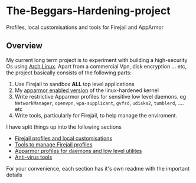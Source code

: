 # The-Beggars-Hardening-project
Profiles, local customisations and tools for Firejail and AppArmor

## Overview
My current long term project is to experiment with building a high-security Os using [Arch Linux](https://www.archlinux.org). Apart from a commercial Vpn, disk encryption ... etc, the project basically consists of the following parts:
1. Use Firejail to sandbox **ALL** top level applications
1. My [apparmor enabled version](https://aur.archlinux.org/pkgbase/linux-hardened-apparmor/)  of the linux-hardened kernel
1. Write restrictive Apparmor profiles for sensitive low level daemons. eg `NetworkManager`, `openvpn`, `wpa-supplicant`, `gvfsd`, `udisks2`, `tumblerd`, .... etc
1. Write tools, particularly for Firejail, to help manage the enviroment.

I have split things up into the following sections
* [Firejail profiles and local customisations](https://github.com/Irvinehimself/The-Beggars-Hardening-project/tree/master/Firejail)
* [Tools to manage Firejail profiles](https://github.com/Irvinehimself/The-Beggars-Hardening-project/tree/master/FjTools)
* [Apparmor profiles for daemons and low level utilites](https://github.com/Irvinehimself/The-Beggars-Hardening-project/tree/master/AppArmor)
* [Anti-virus tools](https://github.com/Irvinehimself/The-Beggars-Hardening-project/tree/master/AvScanner)

For your convenience, each section has it's own readme with the important details


